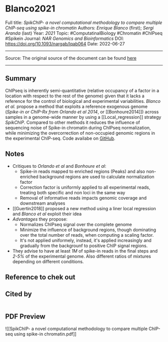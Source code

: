 # Blanco2021
Full title: *SpikChIP- a novel computational methodology to compare multiple ChIP-seq using spike-in chromatin*
Authors: *Enrique Blanco* (first); *Sergi Aranda* (last)
Year: *2021*
Topic: #ComputatinalBiology #Chromatin #ChIPseq #Spikein
Journal: *NAR Genomics and Bioinformatics*
DOI: https://doi.org/10.1093/nargab/lqab064
Date: 2022-06-27

---

Source: The original source of the document can be found [here](https://academic.oup.com/nargab/article/3/3/lqab064/6329082)

---

## Summary
ChIPseq is inherently semi-quantitative (relative occupancy of a factor in a location with respect to the rest of the genome) given that it lacks a reference for the control of biological and experimental variabilities. *Blanco et al.* propose a method that exploits a reference exogenous genome (*Spike-in or ChIP-Rx from Orlando et al 2014*, or [[Bonhoure2014]]) across samples in a genome-wide manner by using a [[Local_regression]] strategy *SpikChIP*. Compared to other methods it reduces the influence of sequencing noise of Spike-in chromatin during ChIPseq normalization, while minimizing the overcorrection of non-occupied genomic regions in the experimental ChIP-seq. Code availabe on [GitHub](https://github.com/eblancoga/spikChIP).
## Notes
- Critiques to *Orlando et al* and *Bonhoure et al*: 
	- Spike-in reads mapped to enriched regions (Peaks) and also non-enriched background regions are used to calculate normalization factor
	- Correction factor is uniformly applied to all experimental reads, treating both specific and non loci in the same way
	- Removal of informative reads impacts genomic coverage and downstream analyses
- [[Guertin2018]] proposed a new method using a liner local regression and *Blanco et al* exploit their idea
- *Advantages* they propose:
	- Normalizes ChIPseq signal over the complete genome
	- Minimize the influence of background regions, though dominating over the total number of reads, when computing a scaling factor.
	- It's not applied uniformely, instead, it's applied increasingly and gradually from the backgrounf to positive ChIP signal regions.
- They advise to have at least *1M* of spike-in reads in the final steps and *2-5%* of the experimental genome. Also different ratios of mixtures depending on different conditions.

## Reference to chek out



## Cited by
```query

```

## PDF Preview
![[SpikChIP- a novel computational methodology to compare multiple ChIP-seq using spike-in chromatin.pdf]]


